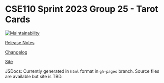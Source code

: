 # CSE110 Sprint 2023 Group 25 - Tarot Cards

[![Maintainability](https://api.codeclimate.com/v1/badges/587eb8ffd00b6ac84e3c/maintainability)](https://codeclimate.com/github/cse110-sp23-group25/tarot-cards/maintainability)

[Release Notes](docs/Release_Notes.md)

[Changelog](docs/Change_Log.md)

[Site](https://cse110-sp23-group25.github.io/tarot-cards/html/index.html)

JSDocs: Currently generated in `html` format in `gh-pages` branch. Source files are available but site is TBD.
